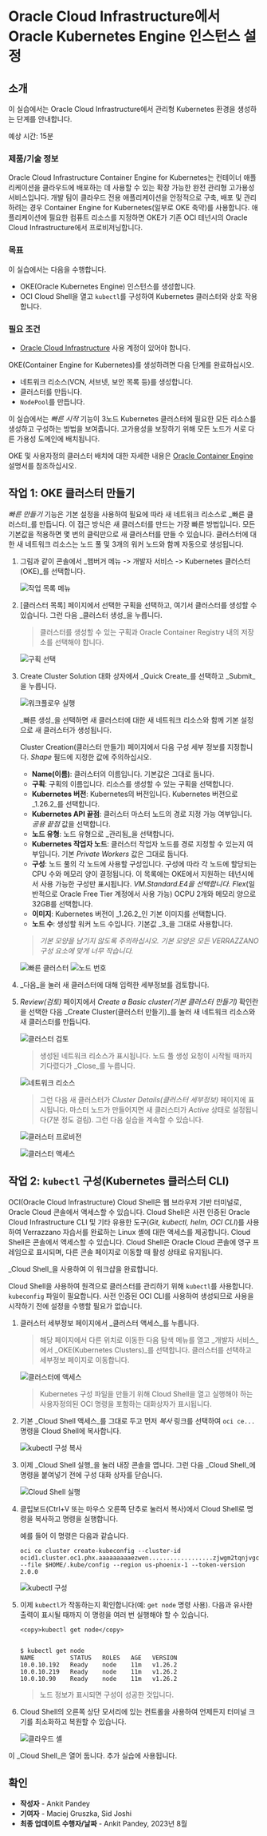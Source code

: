 # Oracle Cloud Infrastructure에서 Oracle Kubernetes Engine 인스턴스 설정

## 소개

이 실습에서는 Oracle Cloud Infrastructure에서 관리형 Kubernetes 환경을 생성하는 단계를 안내합니다.

예상 시간: 15분

### 제품/기술 정보

Oracle Cloud Infrastructure Container Engine for Kubernetes는 컨테이너 애플리케이션을 클라우드에 배포하는 데 사용할 수 있는 확장 가능한 완전 관리형 고가용성 서비스입니다. 개발 팀이 클라우드 전용 애플리케이션을 안정적으로 구축, 배포 및 관리하려는 경우 Container Engine for Kubernetes(일부로 OKE 축약)를 사용합니다. 애플리케이션에 필요한 컴퓨트 리소스를 지정하면 OKE가 기존 OCI 테넌시의 Oracle Cloud Infrastructure에서 프로비저닝합니다.

### 목표

이 실습에서는 다음을 수행합니다.

*   OKE(Oracle Kubernetes Engine) 인스턴스를 생성합니다.
*   OCI Cloud Shell을 열고 `kubectl`를 구성하여 Kubernetes 클러스터와 상호 작용합니다.

### 필요 조건

*   [Oracle Cloud Infrastructure](https://cloud.oracle.com/en_US/cloud-infrastructure) 사용 계정이 있어야 합니다.

OKE(Container Engine for Kubernetes)를 생성하려면 다음 단계를 완료하십시오.

*   네트워크 리소스(VCN, 서브넷, 보안 목록 등)를 생성합니다.
*   클러스터를 만듭니다.
*   `NodePool`를 만듭니다.

이 실습에서는 _빠른 시작_ 기능이 3노드 Kubernetes 클러스터에 필요한 모든 리소스를 생성하고 구성하는 방법을 보여줍니다. 고가용성을 보장하기 위해 모든 노드가 서로 다른 가용성 도메인에 배치됩니다.

OKE 및 사용자정의 클러스터 배치에 대한 자세한 내용은 [Oracle Container Engine](https://docs.cloud.oracle.com/iaas/Content/ContEng/Concepts/contengoverview.htm) 설명서를 참조하십시오.

## 작업 1: OKE 클러스터 만들기

_빠른 만들기_ 기능은 기본 설정을 사용하여 필요에 따라 새 네트워크 리소스로 _빠른 클러스터_를 만듭니다. 이 접근 방식은 새 클러스터를 만드는 가장 빠른 방법입니다. 모든 기본값을 적용하면 몇 번의 클릭만으로 새 클러스터를 만들 수 있습니다. 클러스터에 대한 새 네트워크 리소스는 노드 풀 및 3개의 워커 노드와 함께 자동으로 생성됩니다.

1.  그림과 같이 콘솔에서 _햄버거 메뉴 -> 개발자 서비스 -> Kubernetes 클러스터(OKE)_를 선택합니다.
    
    ![작업 목록 메뉴](images/hamburger-menu.png " ")
    
2.  \[클러스터 목록\] 페이지에서 선택한 구획을 선택하고, 여기서 클러스터를 생성할 수 있습니다. 그런 다음 _클러스터 생성_을 누릅니다.
    
    > 클러스터를 생성할 수 있는 구획과 Oracle Container Registry 내의 저장소를 선택해야 합니다.
    
    ![구획 선택](images/select-compartment.png " ")
    
3.  Create Cluster Solution 대화 상자에서 _Quick Create_를 선택하고 _Submit_을 누릅니다.
    
    ![워크플로우 실행](images/launch-workflow.png " ")
    
    _빠른 생성_을 선택하면 새 클러스터에 대한 새 네트워크 리소스와 함께 기본 설정으로 새 클러스터가 생성됩니다.
    
    Cluster Creation(클러스터 만들기) 페이지에서 다음 구성 세부 정보를 지정합니다. _Shape_ 필드에 지정한 값에 주의하십시오.
    
    *   **Name(이름)**: 클러스터의 이름입니다. 기본값은 그대로 둡니다.
    *   **구획**: 구획의 이름입니다. 리소스를 생성할 수 있는 구획을 선택합니다.
    *   **Kubernetes 버전**: Kubernetes의 버전입니다. Kubernetes 버전으로 _1.26.2_를 선택합니다.
    *   **Kubernetes API 끝점**: 클러스터 마스터 노드의 경로 지정 가능 여부입니다. _공용 끝점_ 값을 선택합니다.
    *   **노드 유형**: 노드 유형으로 _관리됨_을 선택합니다.
    *   **Kubernetes 작업자 노드**: 클러스터 작업자 노드를 경로 지정할 수 있는지 여부입니다. 기본 _Private Workers_ 값은 그대로 둡니다.
    *   **구성**: 노드 풀의 각 노드에 사용할 구성입니다. 구성에 따라 각 노드에 할당되는 CPU 수와 메모리 양이 결정됩니다. 이 목록에는 OKE에서 지원하는 테넌시에서 사용 가능한 구성만 표시됩니다. _VM.Standard.E4을 선택합니다. Flex_(일반적으로 Oracle Free Tier 계정에서 사용 가능) OCPU 2개와 메모리 양으로 32GB를 선택합니다.
    *   **이미지**: Kubernetes 버전이 _1.26.2_인 기본 이미지를 선택합니다.
    *   **노드 수**: 생성할 워커 노드 수입니다. 기본값 _3_을 그대로 사용합니다.
    
    > _기본 모양을 남기지 않도록 주의하십시오. 기본 모양은 모든 VERRAZZANO 구성 요소에 맞게 너무 작습니다._
    
    ![빠른 클러스터](images/quick-cluster.png " ") ![노드 번호](images/node-number.png " ")
    
4.  _다음_을 눌러 새 클러스터에 대해 입력한 세부정보를 검토합니다.
    
5.  _Review(검토)_ 페이지에서 _Create a Basic cluster(기본 클러스터 만들기)_ 확인란을 선택한 다음 _Create Cluster(클러스터 만들기)_를 눌러 새 네트워크 리소스와 새 클러스터를 만듭니다.
    
    ![클러스터 검토](images/review-cluster.png " ")
    
    > 생성된 네트워크 리소스가 표시됩니다. 노드 풀 생성 요청이 시작될 때까지 기다렸다가 _Close_를 누릅니다.
    
    ![네트워크 리소스](images/network-resource.png " ")
    
    > 그런 다음 새 클러스터가 _Cluster Details(클러스터 세부정보)_ 페이지에 표시됩니다. 마스터 노드가 만들어지면 새 클러스터가 _Active_ 상태로 설정됩니다(7분 정도 걸림). 그런 다음 실습을 계속할 수 있습니다.
    
    ![클러스터 프로비전](images/cluster-provision.png " ")
    
    ![클러스터 액세스](images/cluster-access.png " ")
    

## 작업 2: `kubectl` 구성(Kubernetes 클러스터 CLI)

OCI(Oracle Cloud Infrastructure) Cloud Shell은 웹 브라우저 기반 터미널로, Oracle Cloud 콘솔에서 액세스할 수 있습니다. Cloud Shell은 사전 인증된 Oracle Cloud Infrastructure CLI 및 기타 유용한 도구(_Git, kubectl, helm, OCI CLI_)를 사용하여 Verrazzano 자습서를 완료하는 Linux 셸에 대한 액세스를 제공합니다. Cloud Shell은 콘솔에서 액세스할 수 있습니다. Cloud Shell은 Oracle Cloud 콘솔에 영구 프레임으로 표시되며, 다른 콘솔 페이지로 이동할 때 활성 상태로 유지됩니다.

_Cloud Shell_을 사용하여 이 워크샵을 완료합니다.

Cloud Shell을 사용하여 원격으로 클러스터를 관리하기 위해 `kubectl`를 사용합니다. `kubeconfig` 파일이 필요합니다. 사전 인증된 OCI CLI를 사용하여 생성되므로 사용을 시작하기 전에 설정을 수행할 필요가 없습니다.

1.  클러스터 세부정보 페이지에서 _클러스터 액세스_를 누릅니다.
    
    > 해당 페이지에서 다른 위치로 이동한 다음 탐색 메뉴를 열고 _개발자 서비스_에서 _OKE(Kubernetes Clusters)_를 선택합니다. 클러스터를 선택하고 세부정보 페이지로 이동합니다.
    
    ![클러스터에 액세스](images/access-cluster.png " ")
    
    > Kubernetes 구성 파일을 만들기 위해 Cloud Shell을 열고 실행해야 하는 사용자정의된 OCI 명령을 포함하는 대화상자가 표시됩니다.
    
2.  기본 _Cloud Shell 액세스_를 그대로 두고 먼저 _복사_ 링크를 선택하여 `oci ce...` 명령을 Cloud Shell에 복사합니다.
    
    ![kubectl 구성 복사](images/copy-config.png " ")
    
3.  이제 _Cloud Shell 실행_을 눌러 내장 콘솔을 엽니다. 그런 다음 _Cloud Shell_에 명령을 붙여넣기 전에 구성 대화 상자를 닫습니다.
    
    ![Cloud Shell 실행](images/launch-cloudshell.png " ")
    
4.  클립보드(Ctrl+V 또는 마우스 오른쪽 단추로 눌러서 복사)에서 Cloud Shell로 명령을 복사하고 명령을 실행합니다.
    
    예를 들어 이 명령은 다음과 같습니다.
    
        oci ce cluster create-kubeconfig --cluster-id ocid1.cluster.oc1.phx.aaaaaaaaaezwen..................zjwgm2tqnjvgc2dey3emnsd --file $HOME/.kube/config --region us-phoenix-1 --token-version 2.0.0
        
    
    ![kubectl 구성](images/kube-config.png " ")
    
5.  이제 `kubectl`가 작동하는지 확인합니다(예: `get node` 명령 사용). 다음과 유사한 출력이 표시될 때까지 이 명령을 여러 번 실행해야 할 수 있습니다.
    
        <copy>kubectl get node</copy>
        
    
        $ kubectl get node
        NAME          STATUS   ROLES   AGE   VERSION
        10.0.10.192   Ready    node    11m   v1.26.2
        10.0.10.219   Ready    node    11m   v1.26.2
        10.0.10.90    Ready    node    11m   v1.26.2
        
    
    > 노드 정보가 표시되면 구성이 성공한 것입니다.
    
6.  Cloud Shell의 오른쪽 상단 모서리에 있는 컨트롤을 사용하여 언제든지 터미널 크기를 최소화하고 복원할 수 있습니다.
    
    ![클라우드 셸](images/cloudshell.png " ")
    

이 _Cloud Shell_은 열어 둡니다. 추가 실습에 사용됩니다.

## 확인

*   **작성자** - Ankit Pandey
*   **기여자** - Maciej Gruszka, Sid Joshi
*   **최종 업데이트 수행자/날짜** - Ankit Pandey, 2023년 8월